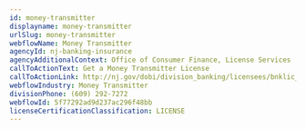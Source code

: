 ```yaml
---
id: money-transmitter
displayname: money-transmitter
urlSlug: money-transmitter
webflowName: Money Transmitter
agencyId: nj-banking-insurance
agencyAdditionalContext: Office of Consumer Finance, License Services
callToActionText: Get a Money Transmitter License
callToActionLink: http://nj.gov/dobi/division_banking/licensees/bnklic_menu.htm
webflowIndustry: Money Transmitter
divisionPhone: (609) 292-7272
webflowId: 5f77292ad9d237ac296f48bb
licenseCertificationClassification: LICENSE
---
```

